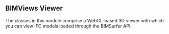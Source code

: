 BIMViews Viewer
---------------

The classes in this module comprise a WebGL-based 3D viewer with which you can view IFC models 
  loaded through the BIMSurfer API.